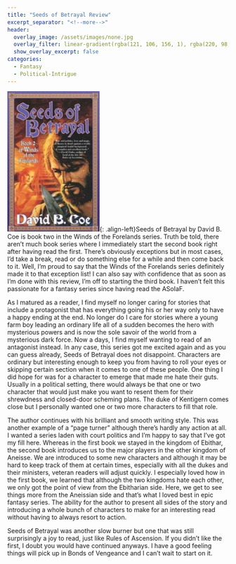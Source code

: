 ```yaml
---
title: "Seeds of Betrayal Review"
excerpt_separator: "<!--more-->"
header:
  overlay_image: /assets/images/none.jpg
  overlay_filter: linear-gradient(rgba(121, 106, 156, 1), rgba(220, 98, 55, 1))
  show_overlay_excerpt: false
categories:
  - Fantasy
  - Political-Intrigue
---
```

![seeds-of-betrayal-cover](/assets/images/seeds-of-betrayal.jpg){: .align-left}Seeds of Betrayal by David B. Coe is book two in the Winds of the Forelands series. Truth be told, there aren’t much book series where I immediately start the second book right after having read the first. There’s obviously exceptions but in most cases, I’d take a break, read or do something else for a while and then come back to it. Well, I’m proud to say that the Winds of the Forelands series definitely made it to that exception list! I can also say with confidence that as soon as I’m done with this review, I’m off to starting the third book. I haven’t felt this passionate for a fantasy series since having read the ASoIaF.

As I matured as a reader, I find myself no longer caring for stories that include a protagonist that has everything going his or her way only to have a happy ending at the end. No longer do I care for stories where a young farm boy leading an ordinary life all of a sudden becomes the hero with mysterious powers and is now the sole savoir of the world from a mysterious dark force. Now a days, I find myself wanting to read of an antagonist instead. In any case, this series got me excited again and as you can guess already, Seeds of Betrayal does not disappoint. Characters are ordinary but interesting enough to keep you from having to roll your eyes or skipping certain section when it comes to one of these people. One thing I did hope for was for a character to emerge that made me hate their guts. Usually in a political setting, there would always be that one or two character that would just make you want to resent them for their shrewdness and closed-door scheming plans. The duke of Kentigern comes close but I personally wanted one or two more characters to fill that role.

The author continues with his brilliant and smooth writing style. This was another example of a “page  turner” although there’s hardly any action at all. I wanted a series laden with court politics and I’m happy to say that I’ve got my fill here. Whereas in the first book we stayed in the kingdom of Ebithar, the second book introduces us to the major players in the other kingdom of Aneisse. We are introduced to some new characters and although it may be hard to keep track of them at certain times, especially with all the dukes and their ministers, veteran readers will adjust quickly. I especially loved how in the first book, we learned that although the two kingdoms hate each other, we only got the point of view from the Ebitharian side. Here, we get to see things more from the Aneissian side and that’s what I loved best in epic fantasy series. The ability for the author to present all sides of the story and introducing a whole bunch of characters to make for an interesting read without having to always resort to action.

Seeds of Betrayal was another slow burner but one that was still surprisingly a joy to read, just like Rules of Ascension. If you didn’t like the first, I doubt you would have continued anyways. I have a good feeling things will pick up in Bonds of Vengeance and I can’t wait to start on it.